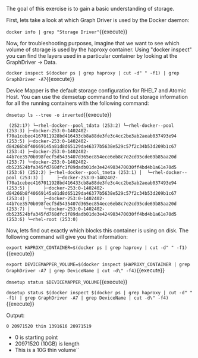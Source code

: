The goal of this exercise is to gain a basic understanding of storage. 

First, lets take a look at which Graph Driver is used by the Docker daemon:

``docker info | grep "Storage Driver"``{{execute}}


Now, for troubleshooting purposes, imagine that we want to see which volume of storage is used by the haproxy container. Using "docker inspect" you can find the layers used in a particular container by looking at the GraphDriver -> Data.

``docker inspect $(docker ps | grep haproxy | cut -d" " -f1) | grep GraphDriver -A7``{{execute}}


Device Mapper is the default storage configuration for RHEL7 and Atomic Host. You can use the demsetup command to find out storage information for all the running containers with the following command: 

``dmsetup ls --tree -o inverted``{{execute}}


`` (252:17)
 └─rhel-docker--pool_tdata (253:2)
    └─rhel-docker--pool (253:3)
       ├─docker-253:0-1402402-f70a1cebec4167011928bd416433cb8a88de3fe3c4cc2be3ab2aeab037493e94 (253:5)
       ├─docker-253:0-1402402-d84266b8f40669145a81d8d65129da46377b5638e529c57f2c34b53d209b1c67 (253:4)
       ├─docker-253:0-1402402-44b7ce3570b098fecf5d5435407d365ec854ece6eb8c7e2cd95cde69b85aa20d (253:7)
       └─docker-253:0-1402402-db523524bfa345fd768dfc1f89dadb01de3e424903470030ff4bd4b1a61e70d5 (253:6)
 (252:2)
 ├─rhel-docker--pool_tmeta (253:1)
 │  └─rhel-docker--pool (253:3)
 │     ├─docker-253:0-1402402-f70a1cebec4167011928bd416433cb8a88de3fe3c4cc2be3ab2aeab037493e94 (253:5)
 │     ├─docker-253:0-1402402-d84266b8f40669145a81d8d65129da46377b5638e529c57f2c34b53d209b1c67 (253:4)
 │     ├─docker-253:0-1402402-44b7ce3570b098fecf5d5435407d365ec854ece6eb8c7e2cd95cde69b85aa20d (253:7)
 │     └─docker-253:0-1402402-db523524bfa345fd768dfc1f89dadb01de3e424903470030ff4bd4b1a61e70d5 (253:6)
 └─rhel-root (253:0)``

Now, lets find out exactly which blocks this container is using on disk. The following command will give you that information:

``export HAPROXY_CONTAINER=$(docker ps | grep haproxy | cut -d" " -f1)``{{execute}}

``export DEVICEMAPPER_VOLUME=$(docker inspect $HAPROXY_CONTAINER | grep GraphDriver -A7 | grep DeviceName | cut -d\" -f4)``{{execute}}

``dmsetup status $DEVICEMAPPER_VOLUME``{{execute}}

``dmsetup status $(docker inspect $(docker ps | grep haproxy | cut -d" " -f1) | grep GraphDriver -A7 | grep DeviceName | cut -d\" -f4)``{{execute}}

Output:

``0 20971520 thin 1391616 20971519``


- 0 is starting point
- 20971520 (10GB) is length
- This is a 10G thin volume``

